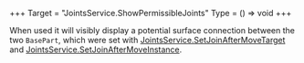 +++
Target = "JointsService.ShowPermissibleJoints"
Type = () => void
+++

When used it will visibly display a potential surface connection between the two `BasePart`, which were set with [JointsService.SetJoinAfterMoveTarget](https://developer.roblox.com/api-reference/function/JointsService/SetJoinAfterMoveTarget) and [JointsService.SetJoinAfterMoveInstance](https://developer.roblox.com/api-reference/function/JointsService/SetJoinAfterMoveInstance).